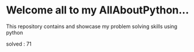 # Welcome all to my AllAboutPython...
This repository contains and showcase my problem solving skills using python

solved : 71
